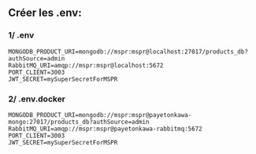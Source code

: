 ## Créer les .env:

### 1/ .env

```
MONGODB_PRODUCT_URI=mongodb://mspr:mspr@localhost:27017/products_db?authSource=admin
RabbitMQ_URI=amqp://mspr:mspr@localhost:5672
PORT_CLIENT=3003
JWT_SECRET=mySuperSecretForMSPR
```

### 2/ .env.docker

```
MONGODB_PRODUCT_URI=mongodb://mspr:mspr@payetonkawa-mongo:27017/products_db?authSource=admin
RabbitMQ_URI=amqp://mspr:mspr@payetonkawa-rabbitmq:5672
PORT_CLIENT=3003
JWT_SECRET=mySuperSecretForMSPR
```

